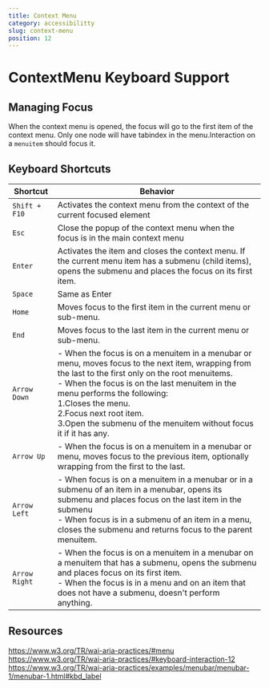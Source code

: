 ```yaml
---
title: Context Menu
category: accessibilitty
slug: context-menu
position: 12
---
```

# ContextMenu Keyboard Support

## Managing Focus

When the context menu is opened, the focus will go to the first item of the context menu.
Only one node will have tabindex in the menu.Interaction on a `menuitem` should focus it.

## Keyboard Shortcuts
| Shortcut | Behavior |
|----------|----------|
| `Shift + F10` | Activates the context menu from the context of the current focused element |
| `Esc` | Close the popup of the context menu when the focus is in the main context menu |
| `Enter` | Activates the item and closes the context menu. If the current menu item has a submenu (child items), opens the submenu and places the focus on its first item. |
| `Space` | Same as Enter |
| `Home` | Moves focus to the first item in the current menu or sub-menu. |
| `End` | Moves focus to the last item in the current menu or sub-menu. |
| `Arrow Down` |- When the focus is on a menuitem in a menubar or menu, moves focus to the next item, wrapping from the last to the first only on the root menuitems. <br/> - When the focus is on the last menuitem in the menu performs the following: <br/> 1.Closes the menu. <br/> 2.Focus next root item. <br/> 3.Open the submenu of the menuitem without focus it if it has any.|
| `Arrow Up` | - When the focus is on a menuitem in a menubar or menu, moves focus to the previous item, optionally wrapping from the first to the last. |
| `Arrow Left` | - When focus is on a menuitem in a menubar or in a submenu of an item in a menubar, opens its submenu and places focus on the last item in the submenu <br/> - When focus is in a submenu of an item in a menu, closes the submenu and returns focus to the parent menuitem. |
| `Arrow Right` | - When the focus is on a menuitem in a menubar on a menuitem that has a submenu, opens the submenu and places focus on its first item. <br/> - When the focus is in a menu and on an item that does not have a submenu, doesn't perform anything.|


## Resources

https://www.w3.org/TR/wai-aria-practices/#menu
https://www.w3.org/TR/wai-aria-practices/#keyboard-interaction-12
https://www.w3.org/TR/wai-aria-practices/examples/menubar/menubar-1/menubar-1.html#kbd_label
